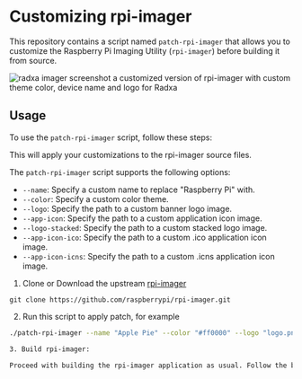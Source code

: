 # Customizing rpi-imager
This repository contains a script named `patch-rpi-imager` that allows you to customize the Raspberry Pi Imaging Utility (`rpi-imager`) before building it from source.

![radxa imager screenshot](https://forum.radxa.com/uploads/default/original/2X/c/c8d8b1e9842cf1e8289f91d4df632cb51ea37ffc.png)
a customized version of rpi-imager with custom theme color, device name and logo for Radxa

## Usage

To use the `patch-rpi-imager` script, follow these steps:

This will apply your customizations to the rpi-imager source files.

The `patch-rpi-imager` script supports the following options:

- `--name`: Specify a custom name to replace "Raspberry Pi" with.
- `--color`: Specify a custom color theme.
- `--logo`: Specify the path to a custom banner logo image.
- `--app-icon`: Specify the path to a custom application icon image.
- `--logo-stacked`: Specify the path to a custom stacked logo image.
- `--app-icon-ico`: Specify the path to a custom .ico application icon image.
- `--app-icon-icns`: Specify the path to a custom .icns application icon image.

1. Clone or Download the upstream [rpi-imager](https://github.com/raspberrypi/rpi-imager)
```
git clone https://github.com/raspberrypi/rpi-imager.git
```

2. Run this script to apply patch, for example

```bash
./patch-rpi-imager --name "Apple Pie" --color "#ff0000" --logo "logo.png" --source "~/Downloads/rpi-imager"

3. Build rpi-imager:

Proceed with building the rpi-imager application as usual. Follow the build instructions provided in the rpi-imager repository.
